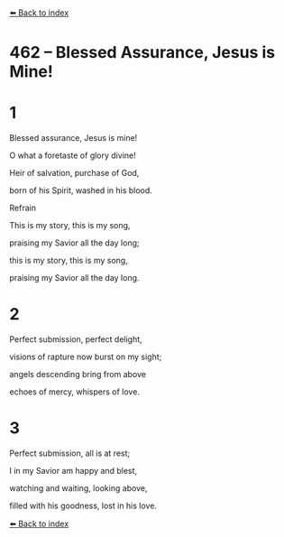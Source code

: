 [⬅️ Back to index](../README.md)

# 462 – Blessed Assurance, Jesus is Mine!





# 1

Blessed assurance, Jesus is mine!

O what a foretaste of glory divine!

Heir of salvation, purchase of God,

born of his Spirit, washed in his blood.



Refrain

This is my story, this is my song,

praising my Savior all the day long;

this is my story, this is my song,

praising my Savior all the day long.



# 2

Perfect submission, perfect delight,

visions of rapture now burst on my sight;

angels descending bring from above

echoes of mercy, whispers of love.



# 3

Perfect submission, all is at rest;

I in my Savior am happy and blest,

watching and waiting, looking above,

filled with his goodness, lost in his love.

[⬅️ Back to index](../README.md)
